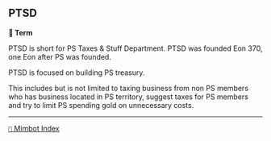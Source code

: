 ## PTSD

**📑 Term**

PTSD is short for PS Taxes & Stuff Department. PTSD was founded Eon 370, one Eon after PS was founded.

PTSD is focused on building PS treasury. 

This includes but is not limited to taxing business from non PS members who has business located in PS territory, suggest taxes for PS members and try to limit PS spending gold on unnecessary costs.

-----
[`📑` Mimbot Index](<https://zeithalt.github.io/r/#e4f0>)
<!---
keywords: ps, taxes, treasury
aliases:
-->